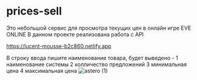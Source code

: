 # prices-sell

Это небольшой сервис для просмотра текущих цен в онлайн игре EVE ONLINE
В данном проекте реализована работа с API

https://lucent-mousse-b2c860.netlify.app

В строку ввода пишите наименование товара,
будет выведено -
1 наименование системы
2 колличество предложений
3 минимальная цена
4 максимальная цена
![astero (1)](https://user-images.githubusercontent.com/34629679/209135053-5a671eef-6fa7-4da6-84aa-2e2f8238f864.jpg)
